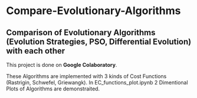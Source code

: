 # Compare-Evolutionary-Algorithms
## Comparison of Evolutionary Algorithms (Evolution Strategies, PSO, Differential Evolution) with each other

This project is done on **Google Colaboratory**.

These Algorithms are implemented with 3 kinds of Cost Functions (Rastrigin, Schwefel, Griewangk).
In EC_functions_plot.ipynb 2 Dimentional Plots of Algorithms are demonstraited.
